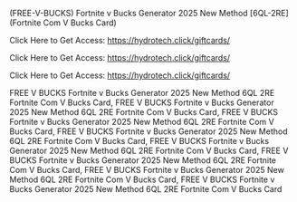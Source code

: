(FREE-V-BUCKS) Fortnite v Bucks Generator 2025 New Method [6QL-2RE] (Fortnite Com V Bucks Card)

Click Here to Get Access: https://hydrotech.click/giftcards/

Click Here to Get Access: https://hydrotech.click/giftcards/

Click Here to Get Access: https://hydrotech.click/giftcards/

 FREE V BUCKS Fortnite v Bucks Generator 2025 New Method 6QL 2RE Fortnite Com V Bucks Card, FREE V BUCKS Fortnite v Bucks Generator 2025 New Method 6QL 2RE Fortnite Com V Bucks Card, FREE V BUCKS Fortnite v Bucks Generator 2025 New Method 6QL 2RE Fortnite Com V Bucks Card, FREE V BUCKS Fortnite v Bucks Generator 2025 New Method 6QL 2RE Fortnite Com V Bucks Card, FREE V BUCKS Fortnite v Bucks Generator 2025 New Method 6QL 2RE Fortnite Com V Bucks Card, FREE V BUCKS Fortnite v Bucks Generator 2025 New Method 6QL 2RE Fortnite Com V Bucks Card, FREE V BUCKS Fortnite v Bucks Generator 2025 New Method 6QL 2RE Fortnite Com V Bucks Card, FREE V BUCKS Fortnite v Bucks Generator 2025 New Method 6QL 2RE Fortnite Com V Bucks Card
